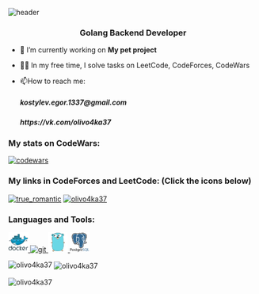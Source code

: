 ![header](https://github.com/olivo4ka37/olivo4ka37/assets/46248025/df3a06bf-fe09-4327-a1f7-d03517763868)

<h3 align="center">Golang Backend Developer</h3>



- 🔭 I’m currently working on **My pet project**
- 👨‍💻 In my free time, I solve tasks on LeetCode, CodeForces, CodeWars
- :mailbox:How to reach me:

  
    <h5>kostylev.egor.1337@gmail.com</h5>
    <h5>https://vk.com/olivo4ka37</h5>


<h3 align="left">My stats on CodeWars:</h3> 

[![codewars](https://www.codewars.com/users/olivo4ka/badges/small)](https://www.codewars.com/users/olivo4ka)

<h3 align="left">My links in CodeForces and LeetCode: (Click the icons below)</h3>
<p align="left">
<a href="https://codeforces.com/profile/true_romantic" target="blank"><img align="center" src="https://raw.githubusercontent.com/rahuldkjain/github-profile-readme-generator/master/src/images/icons/Social/codeforces.svg" alt="true_romantic" height="30" width="40" /></a>
<a href="https://www.leetcode.com/olivo4ka37" target="blank"><img align="center" src="https://raw.githubusercontent.com/rahuldkjain/github-profile-readme-generator/master/src/images/icons/Social/leet-code.svg" alt="olivo4ka37" height="30" width="40" /></a>
</p>


<h3 align="left">Languages and Tools:</h3>
<p align="left"> <a href="https://www.docker.com/" target="_blank" rel="noreferrer"> <img src="https://raw.githubusercontent.com/devicons/devicon/master/icons/docker/docker-original-wordmark.svg" alt="docker" width="40" height="40"/> </a> <a href="https://git-scm.com/" target="_blank" rel="noreferrer"> <img src="https://www.vectorlogo.zone/logos/git-scm/git-scm-icon.svg" alt="git" width="40" height="40"/> </a> <a href="https://golang.org" target="_blank" rel="noreferrer"> <img src="https://raw.githubusercontent.com/devicons/devicon/master/icons/go/go-original.svg" alt="go" width="40" height="40"/> </a> <a href="https://www.postgresql.org" target="_blank" rel="noreferrer"> <img src="https://raw.githubusercontent.com/devicons/devicon/master/icons/postgresql/postgresql-original-wordmark.svg" alt="postgresql" width="40" height="40"/> </a> </p>



<p><img align="left" src="https://github-readme-stats.vercel.app/api/top-langs?username=olivo4ka37&show_icons=true&locale=en&layout=compact" alt="olivo4ka37" /></p>

<p>&nbsp;<img align="center" src="https://github-readme-stats.vercel.app/api?username=olivo4ka37&show_icons=true&locale=en" alt="olivo4ka37" /></p>

<p><img align="center" src="https://github-readme-streak-stats.herokuapp.com/?user=olivo4ka37&" alt="olivo4ka37" /></p>


